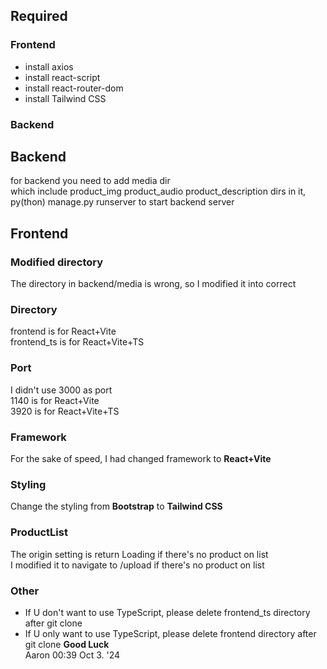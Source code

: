 ## Required
### Frontend
- install axios
- install react-script
- install react-router-dom
- install Tailwind CSS
### Backend
## Backend

for backend you need to add media dir  
which include product_img product_audio product_description dirs in it,  
py(thon) manage.py runserver to start backend server

## Frontend
### Modified directory
The directory in backend/media is wrong, so I modified it into correct  
### Directory
frontend is for React+Vite  
frontend_ts is for React+Vite+TS  
### Port
I didn't use 3000 as port  
1140 is for React+Vite  
3920 is for React+Vite+TS
### Framework
For the sake of speed, I had changed framework to __React+Vite__
### Styling
Change the styling from __Bootstrap__ to __Tailwind CSS__
### ProductList
The origin setting is return Loading if there's no product on list  
I modified it to navigate to /upload if there's no product on list  
### Other
- If U don't want to use TypeScript, please delete frontend_ts directory after git clone  
- If U only want to use TypeScript, please delete frontend directory after git clone
__Good Luck__  
Aaron 00:39 Oct 3. '24
